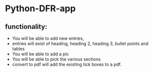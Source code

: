 # Python-DFR-app
## functionality:
* You will be able to add new entries,
* entries will exist of heading, heading 2, heading 3, bullet points and tables
* You will be able to add a pic
* You will be able to pick the various sections
* convert to pdf will add the existing tick boxes to a pdf.
